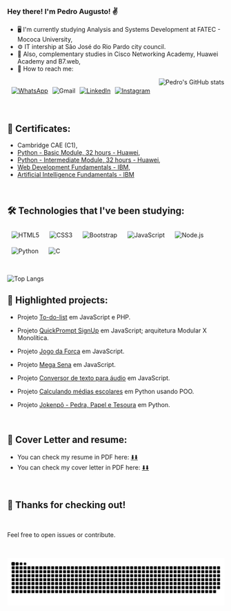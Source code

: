 ### Hey there! I'm Pedro Augusto! ✌️
- 🖥️ I'm currently studying Analysis and Systems Development at FATEC - Mococa University,
- ⚙️ IT intership at São José do Rio Pardo city council.
- 🚀 Also, complementary studies in Cisco Networking Academy, Huawei Academy  and B7.web,
- 📧 How to reach me: 
<div style="display: flex; flex-direction: row; gap: 10px; align-items: center;">

  <a href="mailto:apedro.rp@gmail.com">
          <a href="https://api.whatsapp.com/send?phone=353803678434&text=Oi%20Pedro,%20estou%20entrando%20em%20contato%20pelo%20seu%20README!">
  <img src="https://img.shields.io/badge/WhatsApp-25D365?style=for-the-badge&logo=whatsapp&logoColor=white" alt="WhatsApp">
</a>
  <img src="https://img.shields.io/badge/Gmail-D14836?style=for-the-badge&logo=gmail&logoColor=white" alt="Gmail">
</a>
        <a href="https://www.linkedin.com/in/pedro-augusto-rocha-548b28110/">
            <img src="https://img.shields.io/badge/LinkedIn-0077B5?style=for-the-badge&logo=linkedin&logoColor=white" alt="LinkedIn">
        </a>
        <a href="https://www.instagram.com/apedrorocha/">
            <img src="https://img.shields.io/badge/Instagram-E4405F?style=for-the-badge&logo=instagram&logoColor=white" alt="Instagram">
        </a>
        </a>
        </br>
   </br>
   <img src="https://github-readme-stats.vercel.app/api?username=apedrodev1&show_icons=true&theme=dark" alt="Pedro's GitHub stats" style="margin-bottom: 40px;">
    </div>
</br>

## 📜 Certificates:
  - Cambridge CAE (C1),
  - [Python - Basic Module, 32 hours - Huawei](https://drive.google.com/file/d/1KhqwjPryjefwk3w8Emai9F5INvl89fgi/view?usp=sharing),
  - [Python - Intermediate Module, 32 hours - Huawei](https://drive.google.com/file/d/1Qx8j5X0W8n-Vbh63mPoIocxGRx9FnxF8/view?usp=drive_link),
  - [Web Development Fundamentals - IBM](https://www.credly.com/badges/a8970617-d9f7-41cc-bf84-5ab66b148cde/public_url),
  - [Artificial Intelligence Fundamentals - IBM](https://www.credly.com/badges/ce1cd17e-83dc-4fa4-b122-29b26601d45a/public_url)

</br>



## 🛠️ Technologies that I've been studying:

<div style="display: inline-block;">
    <img align="center" alt="HTML5" src="https://img.shields.io/badge/HTML5-E34F26?style=for-the-badge&logo=html5&logoColor=white" style="margin: 10px;">
    <img align="center" alt="CSS3" src="https://img.shields.io/badge/CSS3-1572B6?style=for-the-badge&logo=css3&logoColor=white" style="margin: 10px;">
    <img align="center" alt="Bootstrap" src="https://img.shields.io/badge/Bootstrap-563D7C?style=for-the-badge&logo=bootstrap&logoColor=white" style="margin: 10px;">
    <img align="center" alt="JavaScript" src="https://img.shields.io/badge/JavaScript-F7DF1E?style=for-the-badge&logo=javascript&logoColor=black" style="margin: 10px;">
    <img align="center" alt="Node.js" src="https://img.shields.io/badge/Node.js-43853D?style=for-the-badge&logo=node.js&logoColor=white" style="margin: 10px;">
    <img align="center" alt="Python" src="https://img.shields.io/badge/Python-14354C?style=for-the-badge&logo=python&logoColor=white" style="margin: 10px;">
    <img align="center" alt="C" src="https://img.shields.io/badge/C-00599C?style=for-the-badge&logo=c&logoColor=white" style="margin: 10px;">
</div>
</br>
</br>

<img src="https://github-readme-stats.vercel.app/api/top-langs/?username=apedrodev1&show_icons=true&theme=dark" alt="Top Langs" style="margin-top: 20px;">


</br>


## 🌟  Highlighted projects:

- Projeto [To-do-list](https://github.com/apedrodev1/JavaScript-Learning-HUB/tree/main/To%20do%20list) em JavaScript e PHP.

- Projeto [QuickPrompt SignUp](https://github.com/apedrodev1/JavaScript-Learning-HUB/tree/main/QuickPrompt%20SignUp) em JavaScript; arquitetura Modular X Monolítica.

- Projeto [Jogo da Forca](https://github.com/apedrodev1/JavaScript-Learning-HUB/tree/main/Jogo%20Forca) em JavaScript.

- Projeto [Mega Sena](https://github.com/apedrodev1/JavaScript-Learning-HUB/tree/main/Mega%20Sena) em JavaScript.

- Projeto [Conversor de texto para áudio](https://github.com/apedrodev1/JavaScript-Learning-HUB/tree/main/Conversor%20texto%20fala) em JavaScript.

- Projeto [Calculando médias escolares](https://github.com/apedrodev1/Python-Learning-HUB/blob/main/M%C3%A9dia%20aluno%20OOP/README.md) em Python usando POO.

- Projeto [Jokenpô - Pedra, Papel e Tesoura](https://github.com/apedrodev1/Python-Learning-HUB/tree/main/Pedra%20Papel%20Tesoura) em Python. 



</br>

## 📄 Cover Letter and resume:
- You can check my resume in PDF here:         [⬇️⬇️](https://drive.google.com/file/d/1yUqr3BwIXdo6ibP1DSi-yyq5ftauiSuF/view?usp=drive_link)
- You can check my cover letter in PDF here:   [⬇️⬇️](https://drive.google.com/file/d/1mK2ABc9JE4gRSf2Lup3yc3jBs_n9GIXQ/view?usp=sharing) 

</br>



## 🎉 Thanks for checking out!

</br>

Feel free to open issues or contribute.

</br>


![snake gif](https://raw.githubusercontent.com/platane/snk/output/github-contribution-grid-snake-dark.svg)


</br>





